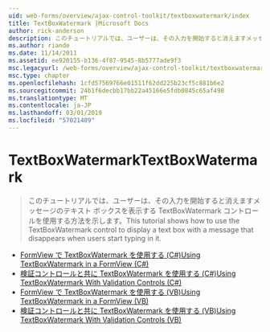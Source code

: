```yaml
---
uid: web-forms/overview/ajax-control-toolkit/textboxwatermark/index
title: TextBoxWatermark |Microsoft Docs
author: rick-anderson
description: このチュートリアルでは、ユーザーは、その入力を開始すると消えますメッセージのテキスト ボックスを表示する TextBoxWatermark コントロールを使用する方法を示します。
ms.author: riande
ms.date: 11/14/2011
ms.assetid: ee920155-b136-4f87-9545-8b5777ade9f3
msc.legacyurl: /web-forms/overview/ajax-control-toolkit/textboxwatermark
msc.type: chapter
ms.openlocfilehash: 1cfd57569766e01511f62dd225b23cf5c881b6e2
ms.sourcegitcommit: 24b1f6decbb17bb22a45166e5fdb0845c65af498
ms.translationtype: MT
ms.contentlocale: ja-JP
ms.lasthandoff: 03/01/2019
ms.locfileid: "57021409"
---
```

<a name="textboxwatermark"></a><span data-ttu-id="00827-103">TextBoxWatermark</span><span class="sxs-lookup"><span data-stu-id="00827-103">TextBoxWatermark</span></span>
====================
> <span data-ttu-id="00827-104">このチュートリアルでは、ユーザーは、その入力を開始すると消えますメッセージのテキスト ボックスを表示する TextBoxWatermark コントロールを使用する方法を示します。</span><span class="sxs-lookup"><span data-stu-id="00827-104">This tutorial shows how to use the TextBoxWatermark control to display a text box with a message that disappears when users start typing in it.</span></span>


- [<span data-ttu-id="00827-105">FormView で TextBoxWatermark を使用する (C#)</span><span class="sxs-lookup"><span data-stu-id="00827-105">Using TextBoxWatermark in a FormView (C#)</span></span>](using-textboxwatermark-in-a-formview-cs.md)
- [<span data-ttu-id="00827-106">検証コントロールと共に TextBoxWatermark を使用する (C#)</span><span class="sxs-lookup"><span data-stu-id="00827-106">Using TextBoxWatermark With Validation Controls (C#)</span></span>](using-textboxwatermark-with-validation-controls-cs.md)
- [<span data-ttu-id="00827-107">FormView で TextBoxWatermark を使用する (VB)</span><span class="sxs-lookup"><span data-stu-id="00827-107">Using TextBoxWatermark in a FormView (VB)</span></span>](using-textboxwatermark-in-a-formview-vb.md)
- [<span data-ttu-id="00827-108">検証コントロールと共に TextBoxWatermark を使用する (VB)</span><span class="sxs-lookup"><span data-stu-id="00827-108">Using TextBoxWatermark With Validation Controls (VB)</span></span>](using-textboxwatermark-with-validation-controls-vb.md)
